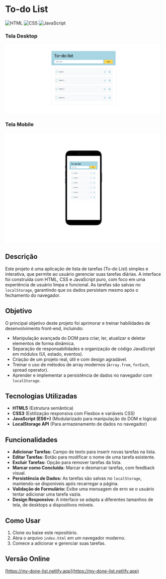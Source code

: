 # To-do List

![HTML](https://img.shields.io/badge/HTML5-E34F26?style=for-the-badge&logo=html5&logoColor=white) ![CSS](https://img.shields.io/badge/CSS3-1572B6?style=for-the-badge&logo=css3&logoColor=white) ![JavaScript](https://img.shields.io/badge/JavaScript-F7DF1E?style=for-the-badge&logo=javascript&logoColor=black)

### Tela Desktop
![Preview - Desktop](./assets/images/todo-list-desktop.png)

### Tela Mobile
![Preview - Mobile](./assets/images/todo-list-mobile.png)

## Descrição

Este projeto é uma aplicação de lista de tarefas (To-do List) simples e interativa, que permite ao usuário gerenciar suas tarefas diárias. A interface foi construída com HTML, CSS e JavaScript puro, com foco em uma experiência de usuário limpa e funcional. As tarefas são salvas no `localStorage`, garantindo que os dados persistam mesmo após o fechamento do navegador.

## Objetivo

O principal objetivo deste projeto foi aprimorar e treinar habilidades de desenvolvimento front-end, incluindo:

- Manipulação avançada do DOM para criar, ler, atualizar e deletar elementos de forma dinâmica.
- Separação de responsabilidades e organização de código JavaScript em módulos (UI, estado, eventos).
- Criação de um projeto real, útil e com design agradável.
- Treinar o uso de métodos de array modernos (`Array.from`, `forEach`, spread operator).
- Aprender e implementar a persistência de dados no navegador com `localStorage`.

## Tecnologias Utilizadas

- **HTML5** (Estrutura semântica)
- **CSS3** (Estilização responsiva com Flexbox e variáveis CSS)
- **JavaScript (ES6+)** (Modularizado para manipulação do DOM e lógica)
- **LocalStorage API** (Para armazenamento de dados no navegador)

## Funcionalidades

- **Adicionar Tarefas:** Campo de texto para inserir novas tarefas na lista.
- **Editar Tarefas:** Botão para modificar o nome de uma tarefa existente.
- **Excluir Tarefas:** Opção para remover tarefas da lista.
- **Marcar como Concluída:** Marcar e desmarcar tarefas, com feedback visual.
- **Persistência de Dados:** As tarefas são salvas no `localStorage`, mantendo-se disponíveis após recarregar a página.
- **Validação de Formulário:** Exibe uma mensagem de erro se o usuário tentar adicionar uma tarefa vazia.
- **Design Responsivo:** A interface se adapta a diferentes tamanhos de tela, de desktops a dispositivos móveis.

## Como Usar

1.  Clone ou baixe este repositório.
2.  Abra o arquivo `index.html` em um navegador moderno.
3.  Comece a adicionar e gerenciar suas tarefas.

## Versão Online

[https://my-done-list.netlify.app](https://my-done-list.netlify.app)
